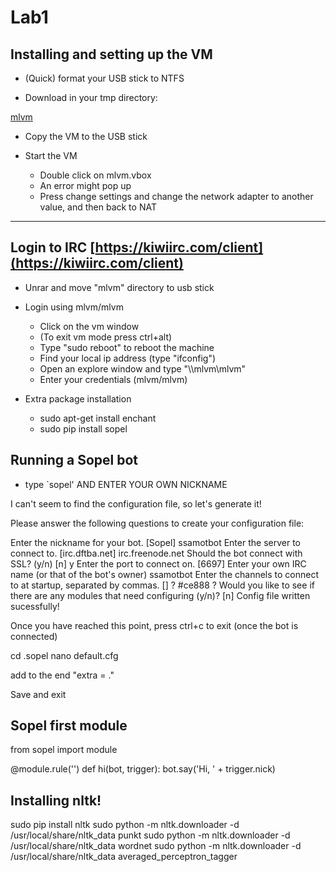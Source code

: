 # Lab1 

## Installing and setting up the VM 

* (Quick) format your USB stick to NTFS

* Download in your tmp directory: 

[mlvm](https://docs.google.com/uc?id=0B_kDfEzMuWD6ZGJFU1VfeEY3TnM&export=download)

* Copy the VM to the USB stick

* Start the VM 
	* Double click on mlvm.vbox
	* An error might pop up
	* Press change settings and change the network adapter to another value, and then back to NAT

-------

## Login to IRC [https://kiwiirc.com/client](https://kiwiirc.com/client)
	

* Unrar and move "mlvm" directory to usb stick



* Login using mlvm/mlvm
	* Click on the vm window
	* (To exit vm mode press ctrl+alt)
	* Type "sudo reboot" to reboot the machine
	* Find your local ip address (type "ifconfig")
	* Open an explore window and type "\\\\mlvm\\mlvm"
	* Enter your credentials (mlvm/mlvm)

* Extra package installation
	* sudo apt-get install enchant
	* sudo pip install sopel 

## Running a Sopel bot

* type `sopel' AND ENTER YOUR OWN NICKNAME

I can't seem to find the configuration file, so let's generate it!

Please answer the following questions to create your configuration file:

Enter the nickname for your bot. [Sopel] ssamotbot
Enter the server to connect to. [irc.dftba.net] irc.freenode.net
Should the bot connect with SSL? (y/n) [n] y
Enter the port to connect on. [6697]
Enter your own IRC name (or that of the bot's owner) ssamotbot
Enter the channels to connect to at startup, separated by commas. []
? #ce888
?
Would you like to see if there are any modules that need configuring (y/n)? [n]
Config file written sucessfully!


Once you have reached this point, press ctrl+c to exit (once the bot is connected)

cd .sopel
nano default.cfg

add to the end "extra = ."

Save and exit

## Sopel first module

from sopel import module

@module.rule('')
def hi(bot, trigger):
    bot.say('Hi, ' + trigger.nick)


## Installing nltk!

sudo pip install nltk
sudo python -m nltk.downloader -d /usr/local/share/nltk_data punkt
sudo python -m nltk.downloader -d /usr/local/share/nltk_data wordnet
sudo python -m nltk.downloader -d /usr/local/share/nltk_data averaged_perceptron_tagger



